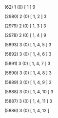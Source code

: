 (62) 1 (0) [ 1 ] 9 


(2980) 2 (0) [ 1, 2 ] 3 


(2979) 2 (0) [ 1, 3 ] 3 


(2978) 2 (0) [ 1, 4 ] 9 


(5893) 3 (0) [ 1, 4, 5 ] 3 


(5892) 3 (0) [ 1, 4, 6 ] 3 


(5891) 3 (0) [ 1, 4, 7 ] 3 


(5890) 3 (0) [ 1, 4, 8 ] 3 


(5889) 3 (0) [ 1, 4, 9 ] 3 


(5888) 3 (0) [ 1, 4, 10 ] 3 


(5887) 3 (0) [ 1, 4, 11 ] 3 


(5886) 3 (0) [ 1, 4, 12 ]  

